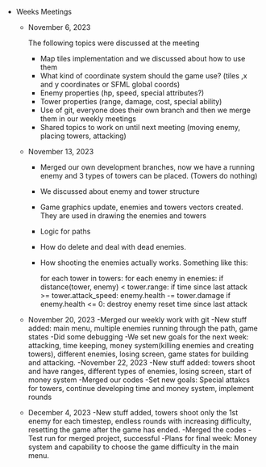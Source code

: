 - Weeks Meetings
    - November 6, 2023
        
        The following topics were discussed at the meeting
        
        - Map tiles implementation and we discussed about how to use them
        - What kind of coordinate system should the game use? (tiles ,x and y coordinates or SFML global coords)
        - Enemy properties (hp, speed, special attributes?)
        - Tower properties (range, damage, cost, special ability)
        - Use of git, everyone does their own branch and then we merge them in our weekly meetings
        - Shared topics to work on until next meeting (moving enemy, placing towers, attacking)
    - November 13, 2023
        - Merged our own development branches, now we have a running enemy and 3 types of towers can be placed. (Towers do nothing)
        - We discussed about enemy and tower structure
        - Game graphics update, enemies and towers vectors created. They are used in drawing the enemies and towers
        - Logic for paths
        - How do delete and deal with dead enemies.
        - How shooting the enemies actually works. Something like this:
        
            for each tower in towers:
                for each enemy in enemies:
                    if distance(tower, enemy) < tower.range:
                        if time since last attack >= tower.attack_speed:
                            enemy.health -= tower.damage
                            if enemy.health <= 0:
                                destroy enemy
                            reset time since last attack
    - November 20, 2023
        -Merged our weekly work with git
        -New stuff added: main menu, multiple enemies running through the path, game states
        -Did some debugging
        -We set new goals for the next week: attacking, time keeping, money system(killing enemies and creating towers), different enemies, losing screen, game states for building and attacking.
    -November 22, 2023
        -New stuff added: towers shoot and have ranges, different types of enemies, losing screen, start of money system
        -Merged our codes
        -Set new goals: Special attakcs for towers, continue developing time and money system, implement rounds
    - December 4, 2023
        -New stuff added, towers shoot only the 1st enemy for each timestep, endless rounds with increasing difficulty,
            resetting the game after the game has ended.
        -Merged the codes
        -Test run for merged project, successful
        -Plans for final week: Money system and capability to choose the game difficulty in the main menu.